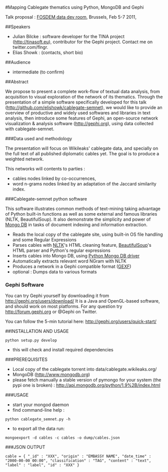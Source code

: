 #Mapping Cablegate thematics using Python, MongoDB and Gephi


Talk proposal : [FOSDEM data dev room](http://datadevroom.couch.it/), Brussels, Feb 5-7 2011, 

##Speakers

 - Julian Bilcke : software developer for the TINA project (http://tinasoft.eu), contributor for the Gephi project. Contact me on twitter.com/flngr.
 - Elias Showk : (contacts, short bio)

##Audience

 - intermediate (to confirm)

##Abstract

We propose to present a complete work-flow of textual data analysis, from acquisition to visual exploration of the network of its thematics. Through the presentation of a simple software specifically developed for this talk (http://github.com/elishowk/cablegate-semnet), we would like to provide an overview of productive and widely used softwares and libraries in text analysis, then introduce some features of Gephi, an open-source network visualization & analysis software (http://gephi.org), using data collected with cablegate-semnet.

###Data used and methodology

The presentation will focus on Wikileaks' cablegate data, and specially on the full text of all published diplomatic cables yet. The goal is to produce a weighted network.

This networks will contents to parties :
 - cables nodes linked by co-occurrences,
 - word n-grams nodes linked by an adaptation of the Jaccard similarity index.


###Cablegate-semnet python software


This software illustrates common methods of text-mining taking advantage of Python built-in functions as well as some external and famous libraries (NLTK, BeautifulSoup).
It also demonstrate the simplicity and power of [Mongo DB](http://mongodb.org) in tasks of document indexing and information extraction.

 - Reads the local copy of the cablegate site, using built-in OS file handling and some Regular Expressions
 - Parses cables with [NLTK](http://nltk.org)'s HTML cleaning feature, [BeautifulSoup](http://www.crummy.com/software/BeautifulSoup/)'s HTML parser and Python's regular expressions
 - Inserts cables into Mongo DB, using [Python Mongo DB driver](http://api.mongodb.org/python/1.9%2B/index.html)
 - Automatically extracts relevant word NGram with NLTK
 - Produces a network in a Gephi compatible format ([GEXF](http://gexf.net))
 - optional : Dumps data to various formats

### Gephi Software

You can try Gephi yourself by downloading it from http://gephi.org/users/download/
It is a Java and OpenGL-based software, and should work on most platforms. 
For any question try http://forum.gephi.org or @Gephi on Twitter.

You can follow the 5-min tutorial here: http://gephi.org/users/quick-start/

##INSTALLATION AND USAGE

`python setup.py develop`
  
 - this will check and install required dependencies

###PREREQUISITES

- Local copy of the cablegate torrent into data/cablegate.wikileaks.org/
- MongoDB (http://www.mongodb.org)
- please fetch manually a stable version of pymongo for your system (the pypi one is broken) : http://api.mongodb.org/python/1.9%2B/index.html
  

###USAGE

  - start your mongod daemon
  - find command-line help :
  
`python cablegate_semnet.py -h`

  - to export all the data run:
  
`mongoexport -d cables -c cables -o dump/cables.json`


###JSON OUTPUT

`cable = {
  "_id" : "XXX",
  "origin" : "EMBASSY NAME",
  "date_time" : "2000-00-00 00:00",
  "classification" : "TAG",
  "content" : "text",
  "label" : "label",
  "id" : "XXX"
}`
